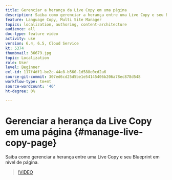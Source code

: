 ```yaml
---
title: Gerenciar a herança da Live Copy em uma página
description: Saiba como gerenciar a herança entre uma Live Copy e seu Blueprint em nível de página
feature: Language Copy, Multi Site Manager
topics: localization, authoring, content-architecture
audience: all
doc-type: feature video
activity: use
version: 6.4, 6.5, Cloud Service
kt: 5374
thumbnail: 36679.jpg
topic: Localization
role: User
level: Beginner
exl-id: 117f4df1-be2c-44e8-b560-1d588e0cd2a6
source-git-commit: 307ed6cd25d5be1e54145406b206a78ec878d548
workflow-type: tm+mt
source-wordcount: '46'
ht-degree: 0%

---
```


# Gerenciar a herança da Live Copy em uma página {#manage-live-copy-page}

Saiba como gerenciar a herança entre uma Live Copy e seu Blueprint em nível de página.
>[!VIDEO](https://video.tv.adobe.com/v/36679?quality=12&learn=on)
